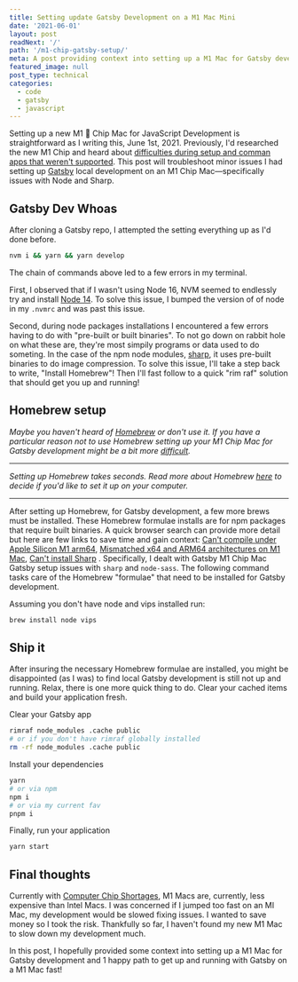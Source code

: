 ```yaml
---
title: Setting update Gatsby Development on a M1 Mac Mini 
date: '2021-06-01'
layout: post
readNext: '/'
path: '/m1-chip-gatsby-setup/'
meta: A post providing context into setting up a M1 Mac for Gatsby development and 1 happy path to get up and running with Gatsby on a M1 Mac fast!
featured_image: null
post_type: technical
categories:
  - code
  - gatsby
  - javascript
---
```


Setting up a new M1  Chip Mac for JavaScript Development is straightforward as I writing this, June 1st, 2021.
Previously, I'd researched the new M1 Chip and heard about [difficulties during setup and comman apps that weren't supported](https://dev.to/alexandrudanpop/the-m1-mac-is-it-worth-it-for-devs-3fi5).
This post will troubleshoot minor issues I had setting up [Gatsby](https://www.gatsbyjs.com/) local development on an M1 Chip Mac—specifically issues with Node and Sharp. 

## Gatsby Dev Whoas

After cloning a Gatsby repo, I attempted the setting everything up as I'd done before. 

```sh
nvm i && yarn && yarn develop
```

The chain of commands above led to a few errors in my terminal. 

First, I observed that if I wasn't using Node 16, NVM seemed to endlessly try and install [Node 14](https://github.com/nvm-sh/nvm/issues/2350).
To solve this issue, I bumped the version of of node in my `.nvmrc` and was past this issue. 

Second, during node packages installations I encountered a few errors having to do with "pre-built or built binaries". To not go down on rabbit hole on what these are, they're most simpily programs or data used to do someting. In the case of the npm node modules, [sharp](https://www.npmjs.com/package/sharp), it uses pre-built binaries to do image compression. 
To solve this issue, I'll take a step back to write, "Install Homebrew"! Then I'll fast follow to a quick "rim raf" solution that should get you up and running!

## Homebrew setup

_Maybe you haven't heard of [Homebrew](https://brew.sh/) or don't use it. If you have a particular reason not to use Homebrew setting up your M1 Chip Mac for Gatsby development might be a bit more [difficult](https://github.com/lovell/sharp/issues/2460)._

---

_Setting up Homebrew takes seconds. Read more about Homebrew [here](https://brew.sh/) to decide if you'd like to set it up on your computer._

---

After setting up Homebrew, for Gatsby development, a few more brews must be installed. These Homebrew formulae installs are for npm packages that require built binaries. A quick browser search can provide more detail but here are few links to save time and gain context: [Can't compile under Apple Silicon M1 arm64](https://github.com/lovell/sharp/issues/2460), [Mismatched x64 and ARM64 architectures on M1 Mac](https://github.com/lovell/sharp/issues/2588), [Can't install Sharp](https://stackoverflow.com/questions/54409953/cant-install-sharp/56108335) . Specifically, I dealt with Gatsby M1 Chip Mac Gatsby setup issues with `sharp` and `node-sass`. The following command tasks care of the Homebrew "formulae" that need to be installed for Gatsby development. 

Assuming you don't have node and vips installed run:

```sh
brew install node vips
```

## Ship it

After insuring the necessary Homebrew formulae are installed, you might be disappointed (as I was) to find local Gatsby development is still not up and running. 
Relax, there is one more quick thing to do. Clear your cached items and build your application fresh. 

Clear your Gatsby app

```sh
rimraf node_modules .cache public
# or if you don't have rimraf globally installed
rm -rf node_modules .cache public
```

Install your dependencies

```sh
yarn
# or via npm
npm i
# or via my current fav
pnpm i
```

Finally, run your application

```sh
yarn start
```

## Final thoughts

Currently with [Computer Chip Shortages](https://www.theguardian.com/business/2021/mar/21/global-shortage-in-computer-chips-reaches-crisis-point), M1 Macs are, currently, less expensive than Intel Macs. I was concerned if I jumped too fast on an MI Mac, my development would be slowed fixing issues. I wanted to save money so I took the risk. Thankfully so far, I haven't found my new M1 Mac to slow down my development much. 

In this post, I hopefully provided some context into setting up a M1 Mac for Gatsby development and 1 happy path to get up and running with Gatsby on a M1 Mac fast!


